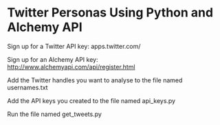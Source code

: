 # Twitter Personas Using Python and Alchemy API

Sign up for a Twitter API key: apps.twitter.com/

Sign up for an Alchemy API key: http://www.alchemyapi.com/api/register.html

Add the Twitter handles you want to analyse to the file named usernames.txt

Add the API keys you created to the file named api_keys.py

Run the file named get_tweets.py